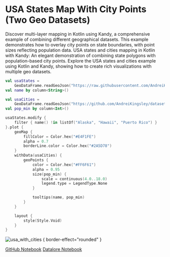 # USA States Map With City Points (Two Geo Datasets)

<web-summary>
Discover multi-layer mapping in Kotlin using Kandy, a comprehensive example of combining different geographical datasets.
This example demonstrates how to overlay city points on state boundaries, with point sizes reflecting population data.
</web-summary>

<card-summary>
USA states and cities mapping in Kotlin with Kandy: An elegant demonstration of combining state polygons with population-based city points.
</card-summary>

<link-summary>
Explore the USA states and cities example using Kotlin and Kandy, showing how to create rich visualizations with multiple geo datasets.
</link-summary>


<!---IMPORT org.jetbrains.kotlinx.kandy.geo.samples.gallery.Geo-->

<!---FUN usa_with_cities-->

```kotlin
val usaStates =
    GeoDataFrame.readGeoJson("https://raw.githubusercontent.com/AndreiKingsley/datasets/refs/heads/main/USA.json")
val name by column<String>()

val usaCities =
    GeoDataFrame.readGeoJson("https://github.com/AndreiKingsley/datasets/raw/refs/heads/main/USA_cities.json")
val pop_min by column<Int>()

usaStates.modify {
    filter { name() !in listOf("Alaska", "Hawaii", "Puerto Rico") }
}.plot {
    geoMap {
        fillColor = Color.hex("#E4F1FE")
        alpha = 0.7
        borderLine.color = Color.hex("#2A5D78")
    }
    withData(usaCities) {
        geoPoints {
            color = Color.hex("#FF6F61")
            alpha = 0.95
            size(pop_min) {
                scale = continuous(4.0..18.0)
                legend.type = LegendType.None
            }

            tooltips(name, pop_min)
        }
    }

    layout {
        style(Style.Void)
    }
}
```

<!---END-->

![usa_with_cities](usa_with_cities.svg) { border-effect="rounded" }

<seealso style="cards">
       <category ref="example-ktnb">
           <a href="https://github.com/Kotlin/kandy/blob/main/examples/notebooks/lets-plot/samples/geo/usa_with_cities.ipynb" summary="View the notebook on our GitHub repository">GitHub Notebook</a>
           <a href="https://datalore.jetbrains.com/report/static/KQKedA4jDrKu63O53gEN0z/GLZg1GU0BMwVVgVZEJLqwV" summary="Experiment with this example on Datalore">Datalore Notebook</a>
       </category>
</seealso>
